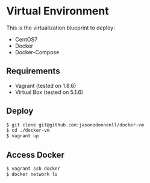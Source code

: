 # Virtual Environment

This is the virtualization blueprint to deploy:
* CentOS7
* Docker
* Docker-Compose

## Requirements
* Vagrant (tested on 1.8.6)
* Virtual Box (tested on 5.1.6)

## Deploy

```bash
$ git clone git@github.com:jasonodonnenll/docker-vm
$ cd ./docker-vm
$ vagrant up
```

## Access Docker 

```bash
$ vagrant ssh docker
$ docker network ls
```
